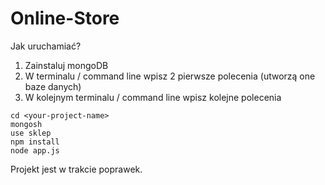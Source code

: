 # Online-Store
Jak uruchamiać?
1. Zainstaluj mongoDB
2. W terminalu / command line wpisz 2 pierwsze polecenia (utworzą one baze danych)
3. W kolejnym terminalu / command line wpisz kolejne polecenia

```
cd <your-project-name>
mongosh
use sklep
npm install
node app.js
```

Projekt jest w trakcie poprawek.
